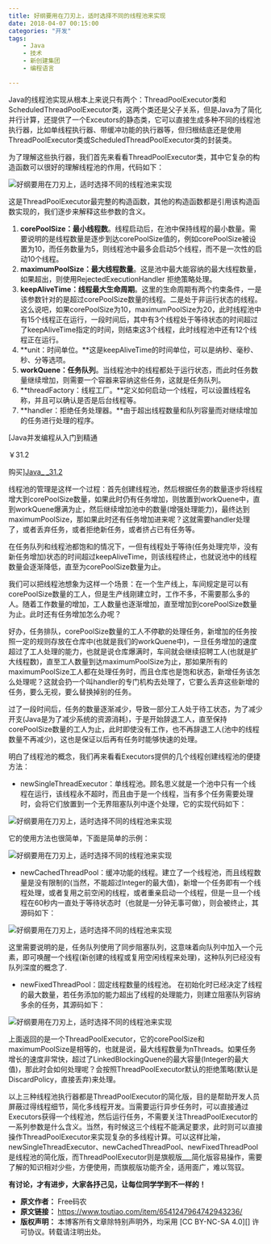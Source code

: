 ```yaml
---
title: 好纲要用在刀刃上，适时选择不同的线程池来实现
date: 2018-04-07 00:15:00
categories: "开发"
tags:
	- Java
	- 技术
	- 新创建集团
	- 编程语言

---
```


Java的线程池实现从根本上来说只有两个：ThreadPoolExecutor类和ScheduledThreadPoolExecutor类，这两个类还是父子关系，但是Java为了简化并行计算，还提供了一个Exceutors的静态类，它可以直接生成多种不同的线程池执行器，比如单线程执行器、带缓冲功能的执行器等，但归根结底还是使用ThreadPoolExecutor类或ScheduledThreadPoolExecutor类的封装类。

为了理解这些执行器，我们首先来看看ThreadPoolExecutor类，其中它复杂的构造函数可以很好的理解线程池的作用，代码如下：

![好纲要用在刀刃上，适时选择不同的线程池来实现][152300236012837e1a3be72]

这是ThreadPoolExecutor最完整的构造函数，其他的构造函数都是引用该构造函数实现的，我们逐步来解释这些参数的含义。

1.  **corePoolSize：最小线程数**。线程启动后，在池中保持线程的最小数量。需要说明的是线程数量是逐步到达corePoolSize值的，例如corePoolSize被设置为10，而任务数量为5，则线程池中最多会启动5个线程，而不是一次性的启动10个线程。
2.  **maximumPoolSize：最大线程数量**。这是池中最大能容纳的最大线程数量，如果超出，则使用RejectedExecutionHandler 拒绝策略处理。
3.  **keepAliveTime：线程最大生命周期**。这里的生命周期有两个约束条件，一是该参数针对的是超过corePoolSize数量的线程。二是处于非运行状态的线程。这么说吧，如果corePoolSize为10，maximumPoolSize为20，此时线程池中有15个线程正在运行，一段时间后，其中有3个线程处于等待状态的时间超过了keepAliveTime指定的时间，则结束这3个线程，此时线程池中还有12个线程正在运行。
4.  **unit：时间单位。**这是keepAliveTime的时间单位，可以是纳秒、毫秒、秒、分等选项。
5.  **workQuene：任务队列**。当线程池中的线程都处于运行状态，而此时任务数量继续增加，则需要一个容器来容纳这些任务，这就是任务队列。
6.  **threadFactory：线程工厂。**定义如何启动一个线程，可以设置线程名称，并且可以确认是否是后台线程等。
7.  **handler：拒绝任务处理器。**由于超出线程数量和队列容量而对继续增加的任务进行处理的程序。

[Java并发编程从入门到精通

￥31.2

购买][Java_ _31.2]

线程池的管理是这样一个过程：首先创建线程池，然后根据任务的数量逐步将线程增大到corePoolSize数量，如果此时仍有任务增加，则放置到workQuene中，直到workQuene爆满为止，然后继续增加池中的数量(增强处理能力)，最终达到maximumPoolSize，那如果此时还有任务增加进来呢？这就需要handler处理了，或者丢弃任务，或者拒绝新任务，或者挤占已有任务等。

在任务队列和线程池都饱和的情况下，一但有线程处于等待(任务处理完毕，没有新任务增加)状态的时间超过keepAliveTime，则该线程终止，也就说池中的线程数量会逐渐降低，直至为corePoolSize数量为止。

我们可以把线程池想象为这样一个场景：在一个生产线上，车间规定是可以有corePoolSize数量的工人，但是生产线刚建立时，工作不多，不需要那么多的人。随着工作数量的增加，工人数量也逐渐增加，直至增加到corePoolSize数量为止。此时还有任务增加怎么办呢？

好办，任务排队，corePoolSize数量的工人不停歇的处理任务，新增加的任务按照一定的规则存放在仓库中(也就是我们的workQuene中)，一旦任务增加的速度超过了工人处理的能力，也就是说仓库爆满时，车间就会继续招聘工人(也就是扩大线程数)，直至工人数量到达maximumPoolSize为止，那如果所有的maximumPoolSize工人都在处理任务时，而且仓库也是饱和状态，新增任务该怎么处理呢？这就会扔一个叫handler的专门机构去处理了，它要么丢弃这些新增的任务，要么无视，要么替换掉别的任务。

过了一段时间后，任务的数量逐渐减少，导致一部分工人处于待工状态，为了减少开支(Java是为了减少系统的资源消耗)，于是开始辞退工人，直至保持corePoolSize数量的工人为止，此时即使没有工作，也不再辞退工人(池中的线程数量不再减少)，这也是保证以后再有任务时能够快速的处理。

明白了线程池的概念，我们再来看看Executors提供的几个线程创建线程池的便捷方法：

 *  newSingleThreadExecutor：单线程池。顾名思义就是一个池中只有一个线程在运行，该线程永不超时，而且由于是一个线程，当有多个任务需要处理时，会将它们放置到一个无界阻塞队列中逐个处理，它的实现代码如下：

![好纲要用在刀刃上，适时选择不同的线程池来实现][152300247567031b8122aa6]

它的使用方法也很简单，下面是简单的示例：

![好纲要用在刀刃上，适时选择不同的线程池来实现][15230024989817664004193]

 *  newCachedThreadPool：缓冲功能的线程。建立了一个线程池，而且线程数量是没有限制的(当然，不能超过Integer的最大值)，新增一个任务即有一个线程处理，或者复用之前空闲的线程，或者重亲启动一个线程，但是一旦一个线程在60秒内一直处于等待状态时（也就是一分钟无事可做），则会被终止，其源码如下：

![好纲要用在刀刃上，适时选择不同的线程池来实现][ZAQZ-YJMM-RUBM.jpg]

这里需要说明的是，任务队列使用了同步阻塞队列，这意味着向队列中加入一个元素，即可唤醒一个线程(新创建的线程或复用空闲线程来处理)，这种队列已经没有队列深度的概念了.

 *  newFixedThreadPool：固定线程数量的线程池。 在初始化时已经决定了线程的最大数量，若任务添加的能力超出了线程的处理能力，则建立阻塞队列容纳多余的任务，其源码如下：

![好纲要用在刀刃上，适时选择不同的线程池来实现][1523002558513fcc7f4f724]

上面返回的是一个ThreadPoolExecutor，它的corePoolSize和maximumPoolSize是相等的，也就是说，最大线程数量为nThreads。如果任务增长的速度非常快，超过了LinkedBlockingQuene的最大容量(Integer的最大值)，那此时会如何处理呢？会按照ThreadPoolExecutor默认的拒绝策略(默认是DiscardPolicy，直接丢弃)来处理。

以上三种线程池执行器都是ThreadPoolExecutor的简化版，目的是帮助开发人员屏蔽过得线程细节，简化多线程开发。当需要运行异步任务时，可以直接通过Executors获得一个线程池，然后运行任务，不需要关注ThreadPoolExecutor的一系列参数是什么含义。当然，有时候这三个线程不能满足要求，此时则可以直接操作ThreadPoolExecutor来实现复杂的多线程计算。可以这样比喻，newSingleThreadExecutor、newCachedThreadPool、newFixedThreadPool是线程池的简化版，而ThreadPoolExecutor则是旗舰版\_\_\_简化版容易操作，需要了解的知识相对少些，方便使用，而旗舰版功能齐全，适用面广，难以驾驭。

**有讨论，才有进步，大家各抒己见，让每位同学学到不一样的！**


[152300236012837e1a3be72]: http://p1.pstatp.com/large/pgc-image/152300236012837e1a3be72
[Java_ _31.2]: http://union-click.jd.com/jdc?e=&amp;p=AyIHZRtYFAcXBFIZWR0yEgdTGV0RARY3EUQDS10iXhBeGlcJDBkNXg9JHUlSSkkFSRwSB1MZXREBFhgMXgdIMk1xV2csSn56ZB5bWFBjUUQgGxIPcEQLWXVYFAIbG1QeRxQFAwdSEFgVCRIFZRleFAsaAVUeWCUAEANVGVwVCxY3ZRtaJVB83%2BOtg7CzDtP%2FlI6dlSIGZRtfFgATBlYSXRcFEA5lHGtOWk1EDV4PSVJKaQdFByUyIjdlK1slAQ%3D%3D&amp;t=W1dCFFlQCxxKQgFHRE5XDVULR0UVAhQFUx9YER1LQglG
[152300247567031b8122aa6]: http://p1.pstatp.com/large/pgc-image/152300247567031b8122aa6
[15230024989817664004193]: http://p3.pstatp.com/large/pgc-image/15230024989817664004193
[ZAQZ-YJMM-RUBM.jpg]: /pro/os/crawler/ZAQZ-YJMM-RUBM.jpg
[1523002558513fcc7f4f724]: http://p1.pstatp.com/large/pgc-image/1523002558513fcc7f4f724
 *  **原文作者：** Free码农
 *  **原文链接：** https://www.toutiao.com/item/6541247964742943236/
 *  **版权声明：** 本博客所有文章除特别声明外，均采用 [CC BY-NC-SA 4.0][] 许可协议。转载请注明出处。